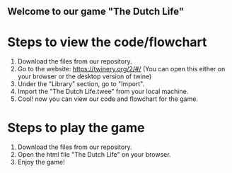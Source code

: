 ## Welcome to our game "The Dutch Life"

# Steps to view the code/flowchart
1. Download the files from our repository.
2. Go to the website: https://twinery.org/2/#/ (You can open this either on your browser or the desktop version of twine)
3. Under the "Library" section, go to "Import".
4. Import the "The Dutch Life.twee" from your local machine.
5. Cool! now you can view our code and flowchart for the game.

# Steps to play the game
1. Download the files from our repository.
2. Open the html file "The Dutch Life" on your browser.
3. Enjoy the game! 
